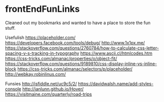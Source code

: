 # frontEndFunLinks
Cleaned out my bookmarks and wanted to have a place to store the fun stuff.

Usefulish
https://placeholder.com/
https://developers.facebook.com/tools/debug/
http://www.1x1px.me/
https://stackoverflow.com/questions/2760784/how-to-calculate-css-letter-spacing-v-s-tracking-in-typography
https://www.ascii.cl/htmlcodes.htm
https://css-tricks.com/almanac/properties/o/object-fit/
https://stackoverflow.com/questions/9189810/css-display-inline-vs-inline-block
https://css-tricks.com/almanac/selectors/p/placeholder/
http://webkay.robinlinus.com/

Funsies
http://jsfiddle.net/uc9c5/2/
https://davidwalsh.name/add-styles-console
http://ianlunn.github.io/Hover/
https://visitmaine.com/quarterly/road-trips
